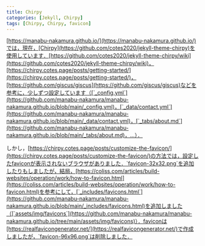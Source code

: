 ```yaml
---
title: Chirpy
categories: [Jekyll, Chirpy]
tags: [Chirpy, Chirpy, favicon]
---
```

[https://manabu-nakamura.github.io/](https://manabu-nakamura.github.io/)では，現在，[Chirpy](https://github.com/cotes2020/jekyll-theme-chirpy)を使用しています．[https://github.com/cotes2020/jekyll-theme-chirpy/wiki](https://github.com/cotes2020/jekyll-theme-chirpy/wiki)，[https://chirpy.cotes.page/posts/getting-started/](https://chirpy.cotes.page/posts/getting-started/)，[https://github.com/giscus/giscus](https://github.com/giscus/giscus)などを参考に，少しずつ設定しています（[`_config.yml`](https://github.com/manabu-nakamura/manabu-nakamura.github.io/blob/main/_config.yml)，[`_data/contact.yml`](https://github.com/manabu-nakamura/manabu-nakamura.github.io/blob/main/_data/contact.yml)，[`_tabs/about.md`](https://github.com/manabu-nakamura/manabu-nakamura.github.io/blob/main/_tabs/about.md)，…）．

しかし，[https://chirpy.cotes.page/posts/customize-the-favicon/](https://chirpy.cotes.page/posts/customize-the-favicon/)の方法では，設定したfaviconが表示されないブラウザがありました．`favicon-32x32.png`を追加したりもしましたが，結局，[https://coliss.com/articles/build-websites/operation/work/how-to-favicon.html](https://coliss.com/articles/build-websites/operation/work/how-to-favicon.html)を参考にして，[`_includes/favicons.html`](https://github.com/manabu-nakamura/manabu-nakamura.github.io/blob/main/_includes/favicons.html)を追加しました（[`assets/img/favicons`](https://github.com/manabu-nakamura/manabu-nakamura.github.io/tree/main/assets/img/favicons)）．faviconは[https://realfavicongenerator.net/](https://realfavicongenerator.net/)で作成しましたが，`favicon-96x96.png`は削除しました．